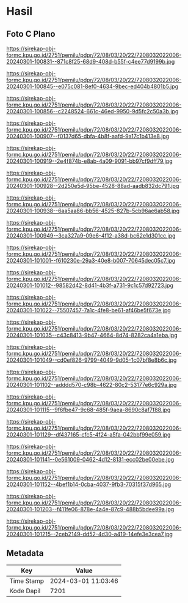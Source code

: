 # Hasil

## Foto C Plano

https://sirekap-obj-formc.kpu.go.id/2751/pemilu/pdpr/72/08/03/20/22/7208032022006-20240301-100831--871c8f25-68d9-408d-b55f-c4ee77d9199b.jpg

https://sirekap-obj-formc.kpu.go.id/2751/pemilu/pdpr/72/08/03/20/22/7208032022006-20240301-100845--e075c081-8ef0-4634-9bec-ed404b4801b5.jpg

https://sirekap-obj-formc.kpu.go.id/2751/pemilu/pdpr/72/08/03/20/22/7208032022006-20240301-100856--c2248524-661c-46ed-9950-9d5fc2c50a3b.jpg

https://sirekap-obj-formc.kpu.go.id/2751/pemilu/pdpr/72/08/03/20/22/7208032022006-20240301-100907--f0137d65-dbfa-4b8f-aafd-9a17c1b413e8.jpg

https://sirekap-obj-formc.kpu.go.id/2751/pemilu/pdpr/72/08/03/20/22/7208032022006-20240301-100919--2e4f874b-e8ab-4a09-9091-bb97cf9dff79.jpg

https://sirekap-obj-formc.kpu.go.id/2751/pemilu/pdpr/72/08/03/20/22/7208032022006-20240301-100928--2d250e5d-95be-4528-88ad-aadb832dc791.jpg

https://sirekap-obj-formc.kpu.go.id/2751/pemilu/pdpr/72/08/03/20/22/7208032022006-20240301-100938--6aa5aa86-bb56-4525-827b-5cb96ae6ab58.jpg

https://sirekap-obj-formc.kpu.go.id/2751/pemilu/pdpr/72/08/03/20/22/7208032022006-20240301-100949--3ca327a9-09e6-4f12-a38d-bc62e1d301cc.jpg

https://sirekap-obj-formc.kpu.go.id/2751/pemilu/pdpr/72/08/03/20/22/7208032022006-20240301-101001--f610230e-29a3-40e8-b007-70645dec05c7.jpg

https://sirekap-obj-formc.kpu.go.id/2751/pemilu/pdpr/72/08/03/20/22/7208032022006-20240301-101012--98582d42-8d41-4b3f-a731-9c1c57d92723.jpg

https://sirekap-obj-formc.kpu.go.id/2751/pemilu/pdpr/72/08/03/20/22/7208032022006-20240301-101022--75507457-7a1c-4fe8-be61-af46be5f673e.jpg

https://sirekap-obj-formc.kpu.go.id/2751/pemilu/pdpr/72/08/03/20/22/7208032022006-20240301-101035--c43c8413-9b47-4664-8d74-8282ca4a1eba.jpg

https://sirekap-obj-formc.kpu.go.id/2751/pemilu/pdpr/72/08/03/20/22/7208032022006-20240301-101049--cd0ef826-9799-4049-9d05-1c07bf8e8b6c.jpg

https://sirekap-obj-formc.kpu.go.id/2751/pemilu/pdpr/72/08/03/20/22/7208032022006-20240301-101102--adddd570-c98b-4622-80c2-53177e6c929a.jpg

https://sirekap-obj-formc.kpu.go.id/2751/pemilu/pdpr/72/08/03/20/22/7208032022006-20240301-101115--9f6fbe47-9c68-485f-9aea-8690c8af7f88.jpg

https://sirekap-obj-formc.kpu.go.id/2751/pemilu/pdpr/72/08/03/20/22/7208032022006-20240301-101129--df437165-cfc5-4f24-a5fa-042bbf99e059.jpg

https://sirekap-obj-formc.kpu.go.id/2751/pemilu/pdpr/72/08/03/20/22/7208032022006-20240301-101141--0e561009-0462-4d12-8131-ecc02be00ebe.jpg

https://sirekap-obj-formc.kpu.go.id/2751/pemilu/pdpr/72/08/03/20/22/7208032022006-20240301-101152--4bef1b14-0cba-4037-9fb3-70315f37d965.jpg

https://sirekap-obj-formc.kpu.go.id/2751/pemilu/pdpr/72/08/03/20/22/7208032022006-20240301-101203--f411fe06-878e-4a4e-87c9-488b5bdee99a.jpg

https://sirekap-obj-formc.kpu.go.id/2751/pemilu/pdpr/72/08/03/20/22/7208032022006-20240301-101215--2ceb2149-dd52-4d30-a419-14efe3e3cea7.jpg


## Metadata

| Key        | Value               |
| ---------- | ------------------- |
| Time Stamp | 2024-03-01 11:03:46 |
| Kode Dapil | 7201                |




